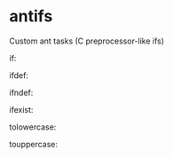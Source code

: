 antifs
======

Custom ant tasks (C preprocessor-like ifs)

if:
    <if arg1="" arg2="" ignorecase="true">
        <isequal>
        </isequal>
        <else>
        </else>
    </if>
    
ifdef:
    <ifdef property="">
        <then>
        </then>
        <else>
        </else>
    </ifdef>
    
ifndef:
    <ifndef property="">
        <then>
        </then>
        <else>
        </else>
    </ifndef>

ifexist:
    <ifexist file="">
        <then>
        </then>
        <else>
        </else>
    </ifexist>

tolowercase:
    <tolowercase property=""/>
        
touppercase:
    <touppercase property=""/>
